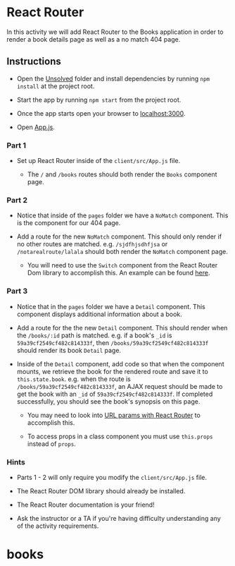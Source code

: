 # React Router

In this activity we will add React Router to the Books application in order to render a book details page as well as a no match 404 page.

## Instructions

* Open the [Unsolved](Unsolved) folder and install dependencies by running `npm install` at the project root.

* Start the app by running `npm start` from the project root.

* Once the app starts open your browser to [localhost:3000](http://localhost:3000).

* Open [App.js](Unsolved/client/src/App.js).

### Part 1

* Set up React Router inside of the `client/src/App.js` file.

  * The `/` and `/books` routes should both render the `Books` component page.

### Part 2

* Notice that inside of the `pages` folder we have a `NoMatch` component. This is the component for our 404 page.

* Add a route for the new `NoMatch` component. This should only render if no other routes are matched. e.g. `/sjdfhjsdhfjsa` or `/notarealroute/lalala` should both render the `NoMatch` component page. 

  * You will need to use the `Switch` component from the React Router Dom library to accomplish this. An example can be found [here](https://reacttraining.com/react-router/web/example/no-match).

### Part 3

* Notice that in the `pages` folder we have a `Detail` component. This component displays additional information about a book.

* Add a route for the the new `Detail` component. This should render when the `/books/:id` path is matched. e.g. if a book's `_id` is `59a39cf2549cf482c814333f`, then `/books/59a39cf2549cf482c814333f` should render its book `Detail` page.

* Inside of the `Detail` component, add code so that when the component mounts, we retrieve the book for the rendered route and save it to `this.state.book`. e.g. when the route is `/books/59a39cf2549cf482c814333f`, an AJAX request should be made to get the book with an `_id` of `59a39cf2549cf482c814333f`. If completed successfully, you should see the book's synopsis on this page.

  * You may need to look into [URL params with React Router](https://reacttraining.com/react-router/web/example/url-params) to accomplish this.

  * To access props in a class component you must use `this.props` instead of `props`.

### Hints

* Parts 1 - 2 will only require you modify the `client/src/App.js` file.

* The React Router DOM library should already be installed.

* The React Router documentation is your friend!

* Ask the instructor or a TA if you're having difficulty understanding any of the activity requirements.
# books
